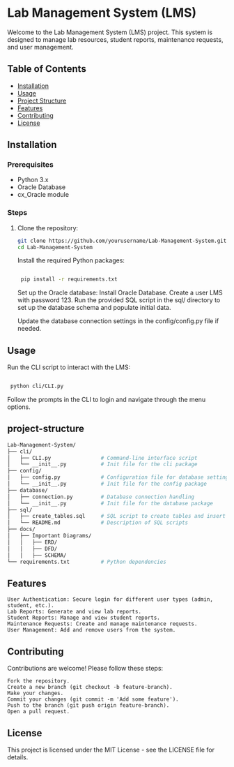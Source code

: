# Lab Management System (LMS)

Welcome to the Lab Management System (LMS) project. This system is designed to manage lab resources, student reports, maintenance requests, and user management.

## Table of Contents
- [Installation](#installation)
- [Usage](#usage)
- [Project Structure](#project-structure)
- [Features](#features)
- [Contributing](#contributing)
- [License](#license)

## Installation

### Prerequisites
- Python 3.x
- Oracle Database
- cx_Oracle module

### Steps
1. Clone the repository:
   ```bash
   git clone https://github.com/yourusername/Lab-Management-System.git
   cd Lab-Management-System
   ```
    Install the required Python packages:

   ```bash

    pip install -r requirements.txt
   ```
    Set up the Oracle database:
        Install Oracle Database.
        Create a user LMS with password 123.
        Run the provided SQL script in the sql/ directory to set up the database schema and populate initial data.

    Update the database connection settings in the config/config.py file if needed.

## Usage

   Run the CLI script to interact with the LMS:

   ```bash

    python cli/CLI.py
   ```
 Follow the prompts in the CLI to login and navigate through the menu options.

## project-structure
```graphql
Lab-Management-System/
├── cli/
│   ├── CLI.py                # Command-line interface script
│   └── __init__.py           # Init file for the cli package
├── config/
│   ├── config.py             # Configuration file for database settings
│   └── __init__.py           # Init file for the config package
├── database/
│   ├── connection.py         # Database connection handling
│   └── __init__.py           # Init file for the database package
├── sql/
│   ├── create_tables.sql     # SQL script to create tables and insert data
│   └── README.md             # Description of SQL scripts
├── docs/
│   ├── Important Diagrams/
│   │   ├── ERD/
│   │   ├── DFD/
│   │   ├── SCHEMA/
└── requirements.txt          # Python dependencies
```

## Features

    User Authentication: Secure login for different user types (admin, student, etc.).
    Lab Reports: Generate and view lab reports.
    Student Reports: Manage and view student reports.
    Maintenance Requests: Create and manage maintenance requests.
    User Management: Add and remove users from the system.

## Contributing

Contributions are welcome! Please follow these steps:

    Fork the repository.
    Create a new branch (git checkout -b feature-branch).
    Make your changes.
    Commit your changes (git commit -m 'Add some feature').
    Push to the branch (git push origin feature-branch).
    Open a pull request.

## License

This project is licensed under the MIT License - see the LICENSE file for details.
